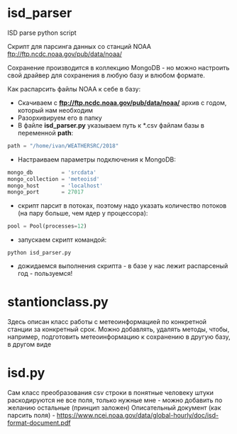 # isd_parser
ISD parse python script

Скрипт для парсинга данных со станций NOAA ftp://ftp.ncdc.noaa.gov/pub/data/noaa/

Сохранение производится в коллекцию MongoDB - но можно настроить свой драйвер для сохранения в любую базу и влюбом формате.

Как распарсить файлы NOAA к себе в базу:
- Скачиваем с **ftp://ftp.ncdc.noaa.gov/pub/data/noaa/** архив с годом, который нам необходим
- Разорхивируем его в папку
- В файле **isd_parser.py** указываем путь к *.csv файлам базы в переменной **path**:
```python
path = "/home/ivan/WEATHERSRC/2018"
```
- Настраиваем параметры подключения к MongoDB:
```python
mongo_db         = 'srcdata'
mongo_collection = 'meteoisd'
mongo_host       = 'localhost'
mongo_port       = 27017
```
- скрипт парсит в потоках, поэтому надо указать количество потоков (на пару больше, чем ядер у процессора):
```python
pool = Pool(processes=12)
```
- запускаем скрипт командой:
```
python isd_parser.py
```
- дожидаемся выполнения скрипта - в базе у нас лежит распарсеный год - пользуемся!

# stantionclass.py
Здесь описан класс работы с метеоинформацией по конкретной станции за конкретный срок.
Можно добавлять, удалять методы, чтобы, например, подготовить метеоинформацию к сохранению в другую базу, в другом виде

# isd.py
Сам класс преобразования csv строки в понятные человеку штуки
раскодируются не все поля, только нужные мне - можно добавить по желанию остальные (принцип заложен)
Описательный документ (как парсить поля) - https://www.ncei.noaa.gov/data/global-hourly/doc/isd-format-document.pdf
